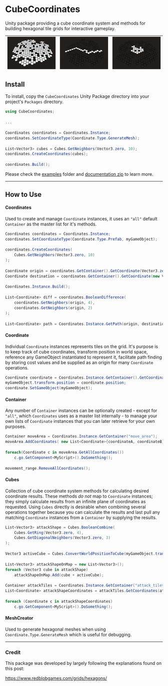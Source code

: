 # CubeCoordinates

Unity package providing a cube coordinate system and methods for building hexagonal tile grids for interactive gameplay.

| ![Build a grid of cube coordinates](images/grid_build.jpg) | ![A* Path Tracing](images/grid_path.jpg) | ![Expand to connected coordinates](images/grid_expand.jpg) |
| ---------------------------------------------------------- | ---------------------------------------- | ---------------------------------------------------------- |

## Install

To install, copy the `CubeCoordinates` Unity Package directory into your project's `Packages` directory.

```csharp
using CubeCoordinates;

...

Coordinates coordinates = Coordinates.Instance;
coordinates.SetCoordinateType(Coordinate.Type.GenerateMesh);

List<Vector3> cubes = Cubes.GetNeighbors(Vector3.zero, 10);
coordinates.CreateCoordinates(cubes);

coordinates.Build();
```

Please check the [examples](examples) folder and [documentation zip](documentation/docs.zip) to learn more.

---

## How to Use

#### Coordinates

Used to create and manage `Coordinate` instances, it uses an `"all"` default `Container` as the master list for it's methods.

```csharp
Coordinates coordinates = Coordinates.Instance;
coordinates.SetCoordinateType(Coordinate.Type.Prefab, myGameObject);

coordinates.CreateCoordinates(
    Cubes.GetNeighbors(Vector3.zero, 10)
);

Coordinate origin = coordinates.GetContainer().GetCoordinate(Vector3.zero);
Coordinate destination = coordinates.GetContainer().GetCoordinate(new Vector3(4,1,-5));

Coordinates.Instance.Build();

List<Coordinate> diff = coordinates.BooleanDifference(
    coordinates.GetNeighbors(origin, 4),
    coordinates.GetNeighbors(origin, 2)
);

List<Coordinate> path = Coordinates.Instance.GetPath(origin, destination);
```

#### Coordinate

Individual `Coordinate` instances represents tiles on the grid. It's purpose is to keep track of cube coordinates, transform position in world space, reference any GameObject instantiated to represent it, facilitate path finding by storing cost values and be supplied as an origin for many `Coordinate` operations.

```csharp
Coordinate coordinate = Coordinates.Instance.GetContainer().GetCoordinate(new Vector3(4,1,-5));
myGameObject.transform.position = coordinate.position;
coordinate.SetGameObject(myGameObject);
```

#### Container

Any number of `Container` instances can be optionally created - except for `"all"`, which `Coordinates` uses as a master list internally - to manage your own lists of `Coordinate` instances that you can later retrieve for your own purposes.

```csharp
Container moveArea = Coordinates.Instance.GetContainer("move_area");
moveArea.AddCoordinates( new List<Coordinate>{coordinateA, coordinateB});

foreach(Coordinate c in moveArea.GetAllCoordinates())
    c.go.GetComponent<MyScript>().DoSomething();

movement_range.RemoveAllCoordinates();
```

#### Cubes

Collection of cube coordinate system methods for calculating desired coordinate results. These methods _do not_ map to `Coordinate` instances; they simply calculate results from an infinite plane of coordinates as requested. Using `Cubes` directly is desirable when combining several operations together because you can calculate the results and last pull any matching `Coordinate` instances from a `Container` by supplying the results.

```csharp
List<Vector3> attackShape = Cubes.BooleanCombine(
    Cubes.GetRing(Vector3.zero, 4),
    Cubes.GetDiagonalNeighbors(Vector3.zero, 3)
);

Vector3 activeCube = Cubes.ConvertWorldPositionToCube(myGameObject.transform.position);

List<Vector3> attackShapeOnMap = new List<Vector3>();
foreach (Vector3 cube in attackShape)
    attackShapeOnMap.Add(cube + activeCube);

Container attackTiles = Coordinates.Instance.GetContainer("attack_tiles");
List<Coordinate> attackShapeCoordinates = attackTiles.GetCoordinates(attackShapeOnMap);

foreach (Coordinate c in attackShapeCoordinates)
    c.go.GetComponent<MyScript>().DoSomething();
```

#### MeshCreator

Used to generate hexagonal meshes when using `Coordinate.Type.GenerateMesh` which is useful for debugging.

---

### Credit

This package was developed by largely following the explanations found on this post:

https://www.redblobgames.com/grids/hexagons/
